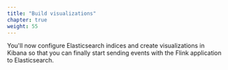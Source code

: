 ```yaml
---
title: "Build visualizations"
chapter: true
weight: 55
---
```


You'll now configure Elasticsearch indices and create visualizations in Kibana so that you can finally start sending events with the Flink application to Elasticsearch.
